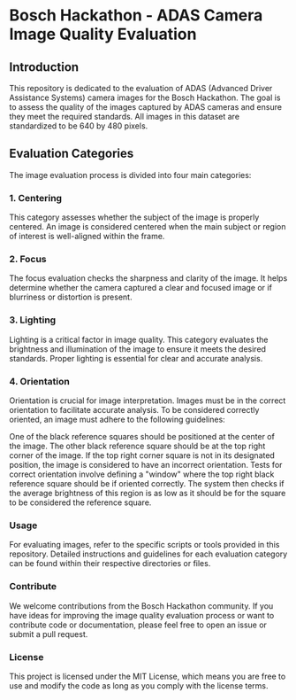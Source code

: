 # Bosch Hackathon - ADAS Camera Image Quality Evaluation
## Introduction
This repository is dedicated to the evaluation of ADAS (Advanced Driver Assistance Systems) camera images for the Bosch Hackathon. The goal is to assess the quality of the images captured by ADAS cameras and ensure they meet the required standards. All images in this dataset are standardized to be 640 by 480 pixels.

## Evaluation Categories
The image evaluation process is divided into four main categories:

### 1. Centering
This category assesses whether the subject of the image is properly centered. An image is considered centered when the main subject or region of interest is well-aligned within the frame.

### 2. Focus
The focus evaluation checks the sharpness and clarity of the image. It helps determine whether the camera captured a clear and focused image or if blurriness or distortion is present.

### 3. Lighting
Lighting is a critical factor in image quality. This category evaluates the brightness and illumination of the image to ensure it meets the desired standards. Proper lighting is essential for clear and accurate analysis.

### 4. Orientation
Orientation is crucial for image interpretation. Images must be in the correct orientation to facilitate accurate analysis. To be considered correctly oriented, an image must adhere to the following guidelines:

One of the black reference squares should be positioned at the center of the image.
The other black reference square should be at the top right corner of the image.
If the top right corner square is not in its designated position, the image is considered to have an incorrect orientation. Tests for correct orientation involve defining a "window" where the top right black reference square should be if oriented correctly. The system then checks if the average brightness of this region is as low as it should be for the square to be considered the reference square.

### Usage
For evaluating images, refer to the specific scripts or tools provided in this repository. Detailed instructions and guidelines for each evaluation category can be found within their respective directories or files.

### Contribute
We welcome contributions from the Bosch Hackathon community. If you have ideas for improving the image quality evaluation process or want to contribute code or documentation, please feel free to open an issue or submit a pull request.

### License
This project is licensed under the MIT License, which means you are free to use and modify the code as long as you comply with the license terms.

